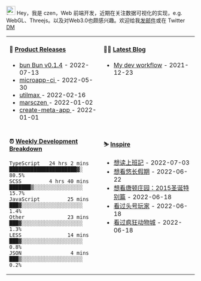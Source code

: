 
<img src="https://github.com/marsczen/marsczen/blob/master/octocat.gif" alt="hey" width="24"> Hey，我是 czen，Web 前端开发，近期在关注数据可视化的实现，e.g. WebGL、Threejs。以及对Web3.0也颇感兴趣。欢迎给我[发邮件](mailto:pealstyle@gmail.com)或在 Twitter [DM](https://twitter.com/ac_czen)

<table width="800px">
<tr>
<td valign="top" width="50%">

#### 🌾 <a href="https://github.com/marsczen/marsczen/blob/master/releases.md" target="_blank">Product Releases</a>

<!-- recent_releases starts -->
* <a href='https://github.com/oven-sh/bun/releases/tag/bun-v0.1.4' target='_blank'>bun Bun v0.1.4</a> - 2022-07-13
* <a href='https://github.com/marsczen/microapp-ci/releases/tag/v0.1.6' target='_blank'>microapp-ci </a> - 2022-05-30
* <a href='https://github.com/marsczen/utilmax/releases/tag/v1.1.0' target='_blank'>utilmax </a> - 2022-02-16
* <a href='https://github.com/marsczen/marsczen/releases/tag/v0.0.1' target='_blank'>marsczen </a> - 2022-01-02
* <a href='https://github.com/marsczen/create-meta-app/releases/tag/v0.0.4' target='_blank'>create-meta-app </a> - 2022-01-01
<!-- recent_releases ends -->

</td>
<td valign="top" width="50%">

#### 🧗‍♂️ <a href="https://github.com/marsczen/blog/issues" target="_blank">Latest Blog</a>

<!-- blog starts -->
* <a href='https://www.github.com/marsczen/blog/issues/1' target='_blank'>My dev workflow</a> - 2021-12-23
<!-- blog ends -->

</td>
</tr>
<tr>
<td valign="top" width="50%">

#### ⏰  <a href="https://gist.github.com/marsczen/0c39a3e7b4a372c6cff4a8714271308c" target="_blank">Weekly Development Breakdown</a>

<!-- code_time starts -->

```text
TypeScript   24 hrs 2 mins  ██████████████████████▓░  80.5%
SCSS         4 hrs 40 mins  ███████▒░░░░░░░░░░░░░░░░  15.7%
JavaScript         25 mins  ███▓░░░░░░░░░░░░░░░░░░░░   1.4%
Other              23 mins  ███▓░░░░░░░░░░░░░░░░░░░░   1.3%
LESS               14 mins  ███▓░░░░░░░░░░░░░░░░░░░░   0.8%
JSON                4 mins  ███▒░░░░░░░░░░░░░░░░░░░░   0.2%
```

<!-- code_time ends -->

</td>
<td valign="top" width="50%">

#### ⛷️ <a href="https://www.douban.com/people/yushangyuzui/" target="_blank">Inspire</a>

<!-- douban starts -->
* <a href='https://book.douban.com/subject/35852631/' target='_blank'>想读上班記</a> - 2022-07-03
* <a href='http://movie.douban.com/subject/1436674/' target='_blank'>想看悠长假期</a> - 2022-06-22
* <a href='http://movie.douban.com/subject/26320001/' target='_blank'>想看唐顿庄园：2015圣诞特别篇</a> - 2022-06-18
* <a href='http://movie.douban.com/subject/4920389/' target='_blank'>看过头号玩家</a> - 2022-06-18
* <a href='http://movie.douban.com/subject/25662329/' target='_blank'>看过疯狂动物城</a> - 2022-06-18
<!-- douban ends -->

</td>
  </tr>
  </table>
